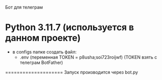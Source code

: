 Бот для телеграм

Python 3.11.7 (используется в данном проекте)
===================

- в configs папке создать файл:
    - .env (переменная TOKEN = p8usha;soi723roijwf)
            (TOKEN взять с телеграм BotFather)
      
====================
Запуск производится через bot.py
